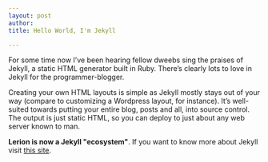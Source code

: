 ```yaml
---
layout: post
author: 
title: Hello World, I'm Jekyll

---
```

For some time now I’ve been hearing fellow dweebs sing the praises of Jekyll, a static HTML generator built in Ruby. There’s clearly lots to love in Jekyll for the programmer-blogger.

Creating your own HTML layouts is simple as Jekyll mostly stays out of your way (compare to customizing a Wordpress layout, for instance). It’s well-suited towards putting your entire blog, posts and all, into source control. The output is just static HTML, so you can deploy to just about any web server known to man.

**Lerion is now a Jekyll "ecosystem"**. If you want to know more about Jekyll visit [this site](http://cobyism.com/jekyll/docs/home/).